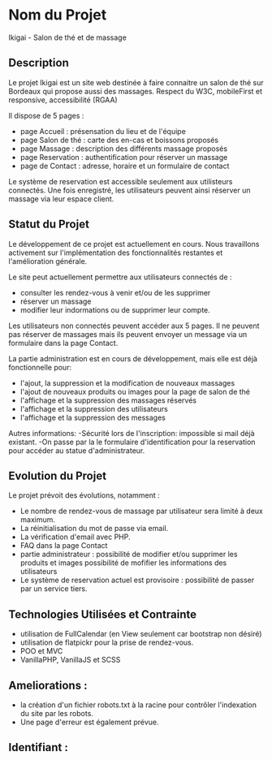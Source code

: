 # Nom du Projet
Ikigai - Salon de thé et de massage

## Description

Le projet Ikigai est un site web destinée à faire connaitre un salon de thé sur Bordeaux qui propose aussi des massages.
Respect du W3C, mobileFirst et responsive, accessibilité (RGAA)

Il dispose de 5 pages : 
- page Accueil : présensation du lieu et de l'équipe
- page Salon de thé : carte des en-cas et boissons proposés
- page Massage : description des différents massage proposés
- page Reservation : authentification pour réserver un massage
- page de Contact : adresse, horaire et un formulaire de contact

Le système de reservation est accessible seulement aux utilisteurs connectés.
Une fois enregistré, les utilisateurs peuvent ainsi réserver un massage via leur espace client.

## Statut du Projet

Le développement de ce projet est actuellement en cours. Nous travaillons activement sur l'implémentation des fonctionnalités restantes et l'amélioration générale. 

Le site peut actuellement permettre aux utilisateurs connectés de :
- consulter les rendez-vous à venir et/ou de les supprimer 
- réserver un massage
- modifier leur indormations ou de supprimer leur compte. 

Les utilisateurs non connectés peuvent accéder aux 5 pages. 
Il ne peuvent pas réserver de massages mais ils peuvent envoyer un message via un formulaire dans la page Contact.

La partie administration est en cours de développement, mais elle est déjà fonctionnelle pour:
- l'ajout, la suppression et la modification de nouveaux massages 
- l'ajout de nouveaux produits ou images pour la page de salon de thé
- l'affichage et la suppression des massages réservés
- l'affichage et la suppression des utilisateurs
- l'affichage et la suppression des messages 

Autres informations: 
-Sécurité lors de l'inscription: impossible si mail déjà existant.
-On passe par la le formulaire d'identification pour la reservation pour accéder au statue d'administrateur. 

## Evolution du Projet 

Le projet prévoit des évolutions, notamment :
- Le nombre de rendez-vous de massage par utilisateur sera limité à deux maximum. 
- La réinitialisation du mot de passe via email.
- La vérification d'email avec PHP.
- FAQ dans la page Contact
- partie administrateur : 
    possibilité de modifier et/ou supprimer les produits et images
    possibilité de mofifier les informations des utilisateurs
- Le système de reservation actuel est provisoire : possibilité de passer par un service tiers.

## Technologies Utilisées et Contrainte

- utilisation de FullCalendar (en View seulement car bootstrap non désiré)
- utilisation de flatpickr pour la prise de rendez-vous.
- POO et MVC
- VanillaPHP, VanillaJS et SCSS

## Ameliorations : 

- la création d'un fichier robots.txt à la racine pour contrôler l'indexation du site par les robots.
- Une page d'erreur est également prévue.

## Identifiant :
